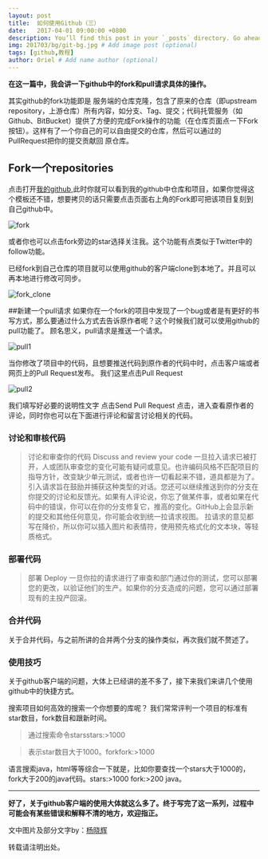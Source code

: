 ```yaml
---
layout: post
title:  如何使用Github（三）
date:   2017-04-01 09:00:00 +0800
description: You’ll find this post in your `_posts` directory. Go ahead and edit it and re-build the site to see your changes. # Add post description (optional)
img: 201703/bg/git-bg.jpg # Add image post (optional)
tags: [github,教程]
author: Oriel # Add name author (optional)
---
```

**在这一篇中，我会讲一下github中的fork和pull请求具体的操作。**

其实github的fork功能即是 服务端的仓库克隆，包含了原来的仓库（即upstream repository，上游仓库）所有内容，如分支、Tag、提交；代码托管服务（如Github、BitBucket）提供了方便的完成Fork操作的功能（在仓库页面点一下Fork按钮）。这样有了一个你自己的可以自由提交的仓库，然后可以通过的PullRequest把你的提交贡献回 原仓库。

## Fork一个repositories
点击打开[我的github](https://github.com/Oriellee/oriellee.github.io"),此时你就可以看到我的github中仓库和项目，如果你觉得这个模板还不错，想要拷贝的话只需要点击页面右上角的Fork即可把该项目复刻到自己github中。

![fork]({{site.baseurl}}/assets/img/201703/fork.png)

或者你也可以点击fork旁边的star选择关注我。这个功能有点类似于Twitter中的follow功能。

已经fork到自己仓库的项目就可以使用github的客户端clone到本地了。并且可以再本地进行修改可同步。

![fork_clone]({{site.baseurl}}/assets/img/201703/fork_clone.png)

##新建一个pull请求
如果你在一个fork的项目中发现了一个bug或者是有更好的书写方式，那么要通过什么方式去告诉原作者呢？这个时候我们就可以使用github的pull功能了。
顾名思义，pull请求是推送一个请求。

![pull1]({{site.baseurl}}/assets/img/201703/pull1.png)

当你修改了项目中的代码，且想要推送代码到原作者的代码中时，点击客户端或者网页上的Pull Request发布。 我们这里点击Pull Request

![pull2]({{site.baseurl}}/assets/img/201703/pull2.png)


我们填写好必要的说明性文字 点击Send Pull Request 点击，进入查看原作者的评论，同时你也可以在下面进行评论和留言讨论相关的代码。
### 讨论和审核代码
>讨论和审查你的代码 Discuss and review your code 一旦拉入请求已被打开，人或团队审查您的变化可能有疑问或意见。也许编码风格不匹配项目的指导方针，改变缺少单元测试，或者也许一切看起来不错，道具都是为了。引入请求旨在鼓励并捕获这种类型的对话。您还可以继续推送到你的分支在你提交的讨论和反馈光。如果有人评论说，你忘了做某件事，或者如果在代码中的错误，你可以在你的分支修复它，推高的变化。GitHub上会显示新的提交和其他任何意见，你可能会收到统一拉请求视图。 拉请求的意见都写在降价，所以你可以插入图片和表情符，使用预先格式化的文本块，等轻质格式。

### 部署代码
> 部署 Deploy 一旦你拉的请求进行了审查和部门通过你的测试，您可以部署您的更改，以验证他们的生产。如果你的分支造成的问题，您可以通过部署现有的主投产回滚。

### 合并代码
关于合并代码，与之前所讲的合并两个分支的操作类似，再次我们就不赘述了。

### 使用技巧

关于github客户端的问题，大体上已经讲的差不多了，接下来我们来讲几个使用github中的快捷方式。

搜索项目如何高效的搜索一个你想要的库呢？ 我们常常评判一个项目的标准有star数目，fork数目和跟新时间。

> 通过搜索命令starsstars:>1000

> 表示star数目大于1000。forkfork:>1000

语言搜索java，html等等综合一下就是，比如你要查找一个stars大于1000的，fork大于200的java代码。stars:>1000 fork:>200 java。


------------

**好了，关于github客户端的使用大体就这么多了。终于写完了这一系列，过程中可能会有某些错误和解释不清的地方，欢迎指正。**




文中图片及部分文字by：[杨晓辉](https://www.zhihu.com/question/20070065/answer/117017972 "杨晓辉")

转载请注明出处。








